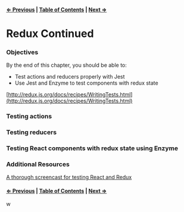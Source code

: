 #### [⇐ Previous](./06-redux_and_react.md) | [Table of Contents](./../readme.md) | [Next ⇒](./08-backend.md)

# Redux Continued

### Objectives

By the end of this chapter, you should be able to:

- Test actions and reducers properly with Jest
- Use Jest and Enzyme to test components with redux state

[http://redux.js.org/docs/recipes/WritingTests.html](http://redux.js.org/docs/recipes/WritingTests.html)

### Testing actions

### Testing reducers

### Testing React components with redux state using Enzyme

### Additional Resources

[A thorough screencast for testing React and Redux](https://www.youtube.com/watch?v=bMmntkVM4wQ)

#### [⇐ Previous](./06-redux_and_react.md) | [Table of Contents](./../readme.md) | [Next ⇒](./08-backend.md)
w
